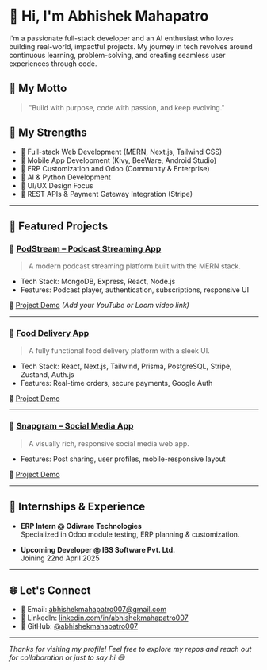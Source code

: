 # 👋 Hi, I'm Abhishek Mahapatro

I'm a passionate full-stack developer and an AI enthusiast who loves building real-world, impactful projects. My journey in tech revolves around continuous learning, problem-solving, and creating seamless user experiences through code.

## 🚀 My Motto

> "Build with purpose, code with passion, and keep evolving."

## 💪 My Strengths

- 🔹 Full-stack Web Development (MERN, Next.js, Tailwind CSS)
- 🔹 Mobile App Development (Kivy, BeeWare, Android Studio)
- 🔹 ERP Customization and Odoo (Community & Enterprise)
- 🔹 AI & Python Development
- 🔹 UI/UX Design Focus
- 🔹 REST APIs & Payment Gateway Integration (Stripe)

---

## 📂 Featured Projects

### 🧠 [PodStream – Podcast Streaming App](https://github.com/abhishekmahapatro007/PodStream)
> A modern podcast streaming platform built with the MERN stack.

- Tech Stack: MongoDB, Express, React, Node.js
- Features: Podcast player, authentication, subscriptions, responsive UI

🎥 [Project Demo](#) *(Add your YouTube or Loom video link)*

---

### 🍱 [Food Delivery App](https://github.com/abhishekmahapatro007/food-delivery-app)
> A fully functional food delivery platform with a sleek UI.

- Tech Stack: React, Next.js, Tailwind, Prisma, PostgreSQL, Stripe, Zustand, Auth.js
- Features: Real-time orders, secure payments, Google Auth

🎥 [Project Demo](#)

---

### 📸 [Snapgram – Social Media App](https://github.com/abhishekmahapatro007/snapgram)
> A visually rich, responsive social media web app.

- Features: Post sharing, user profiles, mobile-responsive layout

🎥 [Project Demo](#)

---

## 🔧 Internships & Experience

- **ERP Intern @ Odiware Technologies**  
  Specialized in Odoo module testing, ERP planning & customization.

- **Upcoming Developer @ IBS Software Pvt. Ltd.**  
  Joining 22nd April 2025

---

## 🌐 Let's Connect

- 📧 Email: [abhishekmahapatro007@gmail.com](mailto:abhishekmahapatro007@gmail.com)
- 💼 LinkedIn: [linkedin.com/in/abhishekmahapatro007](https://linkedin.com/in/abhishekmahapatro007)
- 🧠 GitHub: [@abhishekmahapatro007](https://github.com/abhishekmahapatro007)

---

_Thanks for visiting my profile! Feel free to explore my repos and reach out for collaboration or just to say hi 😄_
